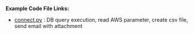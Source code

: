 **Example Code File Links:**

- [connect.py](connect.md)  : DB query execution, read AWS parameter, create csv file, send email with attachment
